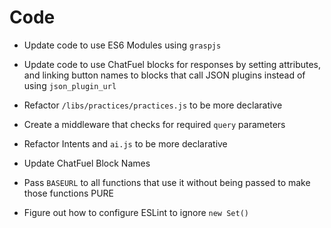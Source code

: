# Code
- Update code to use ES6 Modules using `graspjs`

- Update code to use ChatFuel blocks for responses by setting attributes, and linking button names to blocks that call JSON plugins instead of using `json_plugin_url`

- Refactor `/libs/practices/practices.js` to be more declarative

- Create a middleware that checks for required `query` parameters

- Refactor Intents and `ai.js` to be more declarative

- Update ChatFuel Block Names

- Pass `BASEURL` to all functions that use it without being passed to make those functions PURE

- Figure out how to configure ESLint to ignore `new Set()`